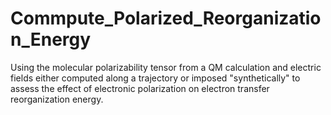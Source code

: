 # Commpute_Polarized_Reorganization_Energy

Using the molecular polarizability tensor 
from a QM calculation and electric fields 
either computed along a trajectory or 
imposed "synthetically" to assess the 
effect of electronic polarization on 
electron transfer reorganization energy.
 
